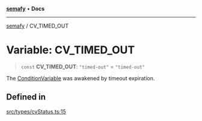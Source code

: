 [**semafy**](../README.md) • **Docs**

***

[semafy](../globals.md) / CV\_TIMED\_OUT

# Variable: CV\_TIMED\_OUT

> `const` **CV\_TIMED\_OUT**: `"timed-out"` = `"timed-out"`

The [ConditionVariable](../classes/ConditionVariable.md) was awakened by timeout expiration.

## Defined in

[src/types/cvStatus.ts:15](https://github.com/havelessbemore/semafy/blob/b402258eb8c8c3b4f24a474b97d376f26f034cec/src/types/cvStatus.ts#L15)
